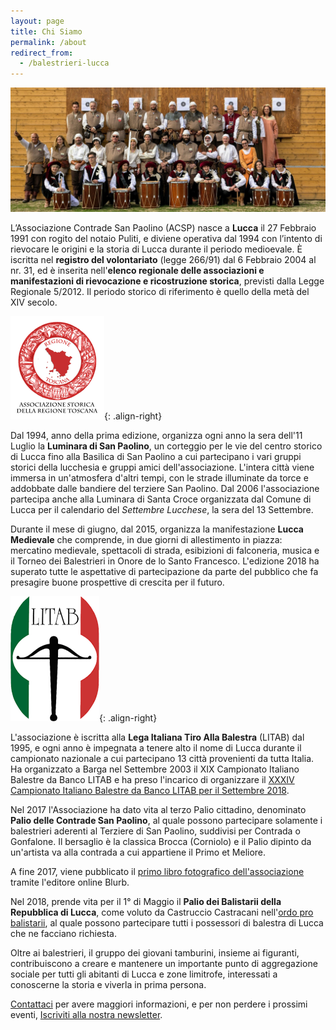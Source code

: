 ```yaml
---
layout: page
title: Chi Siamo
permalink: /about
redirect_from:
  - /balestrieri-lucca
---
```


![foto gruppo contrade san paolino](/images/contrade-san-paolino.jpg)

L’Associazione Contrade San Paolino (ACSP) nasce a **Lucca** il 27 Febbraio 1991
con rogito del notaio Puliti, e diviene operativa dal 1994 con l’intento di
rievocare le origini e la storia di Lucca durante il periodo medioevale. È
iscritta nel **registro del volontariato** (legge 266/91) dal 6 Febbraio 2004 al
nr. 31, ed è inserita nell'**elenco regionale delle associazioni e
manifestazioni di rievocazione e ricostruzione storica**, previsti dalla Legge
Regionale 5/2012. Il periodo storico di riferimento è quello della metà del XIV
secolo.

![regione toscana](/images/regtosc.png){: .align-right}

Dal 1994, anno della prima edizione, organizza ogni anno la sera dell'11 Luglio
la **Luminara di San Paolino**, un corteggio per le vie del centro storico di
Lucca fino alla Basilica di San Paolino a cui partecipano i vari gruppi storici
della lucchesia e gruppi amici dell'associazione. L'intera città viene immersa
in un'atmosfera d'altri tempi, con le strade illuminate da torce e addobbate
dalle bandiere del terziere San Paolino. Dal 2006 l'associazione partecipa anche
alla Luminara di Santa Croce organizzata dal Comune di Lucca per il calendario
del *Settembre Lucchese*, la sera del 13 Settembre.

Durante il mese di giugno, dal 2015, organizza la manifestazione **Lucca
Medievale** che comprende, in due giorni di allestimento in piazza: mercatino
medievale, spettacoli di strada, esibizioni di falconeria, musica e il Torneo
dei Balestrieri in Onore de lo Santo Francesco. L'edizione 2018 ha superato
tutte le aspettative di partecipazione da parte del pubblico che fa presagire
buone prospettive di crescita per il futuro.

![litab lega italiana tiro alla balestra](/images/litab.gif){: .align-right}

L'associazione è iscritta alla **Lega Italiana Tiro Alla Balestra** (LITAB) dal
1995, e ogni anno è impegnata a tenere alto il nome di Lucca durante il
campionato nazionale a cui partecipano 13 città provenienti da tutta Italia. Ha
organizzato a Barga nel Settembre 2003 il XIX Campionato Italiano Balestre da
Banco LITAB e ha preso l'incarico di organizzare il [XXXIV Campionato Italiano
Balestre da Banco LITAB per il Settembre 2018](/campionato-litab-lucca-2018).

Nel 2017 l'Associazione ha dato vita al terzo Palio cittadino, denominato
**Palio delle Contrade San Paolino**, al quale possono partecipare solamente i
balestrieri aderenti al Terziere di San Paolino, suddivisi per Contrada o
Gonfalone. Il bersaglio è la classica Brocca (Corniolo) e il Palio dipinto da
un'artista va alla contrada a cui appartiene il Primo et Meliore.

A fine 2017, viene pubblicato il [primo libro fotografico
dell'associazione](http://www.blurb.com/b/8353950-contrade-san-paolino-2017)
tramite l'editore online Blurb.

Nel 2018, prende vita per il 1° di Maggio il **Palio dei Balistarii della
Repubblica di Lucca**, come voluto da Castruccio Castracani nell'[ordo pro
balistarii](/ordo-pro-balistarii), al quale possono partecipare tutti i
possessori di balestra di Lucca che ne facciano richiesta.

Oltre ai balestrieri, il gruppo dei giovani tamburini, insieme ai figuranti,
contribuiscono a creare e mantenere un importante punto di aggregazione sociale
per tutti gli abitanti di Lucca e zone limitrofe, interessati a conoscerne la
storia e viverla in prima persona.

[Contattaci](/contatti) per avere maggiori informazioni, e per non perdere i
prossimi eventi, [Iscriviti alla nostra newsletter](/newsletter).
